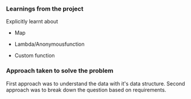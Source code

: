 ### Learnings from the project

 Explicitly learnt about 

- Map

- Lambda/Anonymousfunction 

- Custom function


### Approach taken to solve the problem

 First approach was to understand the data with it's data structure.
Second approach was to break down the question based on requirements.


